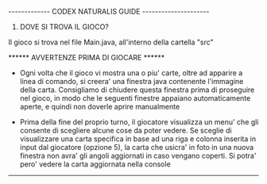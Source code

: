 ------------- CODEX NATURALIS GUIDE ---------------------

1) DOVE SI TROVA IL GIOCO?

Il gioco si trova nel file Main.java, all'interno della cartella "src"

****** AVVERTENZE PRIMA DI GIOCARE ******

- Ogni volta che il gioco vi mostra una o piu' carte, oltre ad apparire a linea di comando, si creera' una finestra java contenente l'immagine della carta. 
  Consigliamo di chiudere questa finestra prima di proseguire nel gioco, in modo che le seguenti finestre appaiano automaticamente aperte, e quindi non doverle aprire manualmente

- Prima della fine del proprio turno, il giocatore visualizza un menu' che gli consente di scegliere alcune cose da poter vedere.
  Se sceglie di visualizzare una carta specifica in base ad una riga e colonna inserita in input dal giocatore (opzione 5), la carta che usicra' in foto in una nuova finestra non avra' gli angoli aggiornati in caso vengano coperti. Si potra' pero' vedere la carta aggiornata nella console

*****************************************
